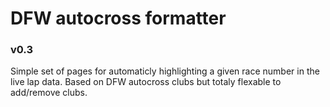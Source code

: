 # DFW autocross formatter
### v0.3

Simple set of pages for automaticly highlighting a given race number in the live lap data. Based on DFW autocross clubs but totaly flexable to add/remove clubs.